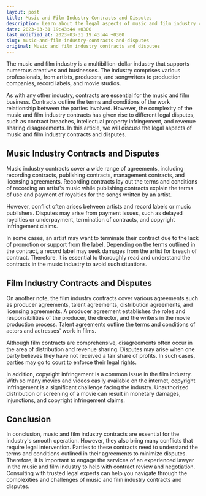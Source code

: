 ```yaml
---
layout: post
title: Music and Film Industry Contracts and Disputes
description: Learn about the legal aspects of music and film industry contracts and disputes from our sports and entertainment law experts.
date: 2023-03-31 19:43:44 +0300
last_modified_at: 2023-03-31 19:43:44 +0300
slug: music-and-film-industry-contracts-and-disputes
original: Music and film industry contracts and disputes
---
```

The music and film industry is a multibillion-dollar industry that supports numerous creatives and businesses. The industry comprises various professionals, from artists, producers, and songwriters to production companies, record labels, and movie studios.

As with any other industry, contracts are essential for the music and film business. Contracts outline the terms and conditions of the work relationship between the parties involved. However, the complexity of the music and film industry contracts has given rise to different legal disputes, such as contract breaches, intellectual property infringement, and revenue sharing disagreements. In this article, we will discuss the legal aspects of music and film industry contracts and disputes.

## Music Industry Contracts and Disputes

Music industry contracts cover a wide range of agreements, including recording contracts, publishing contracts, management contracts, and licensing agreements. Recording contracts lay out the terms and conditions of recording an artist's music while publishing contracts explain the terms of use and payment of royalties for the songs written by an artist.

However, conflict often arises between artists and record labels or music publishers. Disputes may arise from payment issues, such as delayed royalties or underpayment, termination of contracts, and copyright infringement claims.

In some cases, an artist may want to terminate their contract due to the lack of promotion or support from the label. Depending on the terms outlined in the contract, a record label may seek damages from the artist for breach of contract. Therefore, it is essential to thoroughly read and understand the contracts in the music industry to avoid such situations.

## Film Industry Contracts and Disputes

On another note, the film industry contracts cover various agreements such as producer agreements, talent agreements, distribution agreements, and licensing agreements. A producer agreement establishes the roles and responsibilities of the producer, the director, and the writers in the movie production process. Talent agreements outline the terms and conditions of actors and actresses' work in films.

Although film contracts are comprehensive, disagreements often occur in the area of distribution and revenue sharing. Disputes may arise when one party believes they have not received a fair share of profits. In such cases, parties may go to court to enforce their legal rights.

In addition, copyright infringement is a common issue in the film industry. With so many movies and videos easily available on the internet, copyright infringement is a significant challenge facing the industry. Unauthorized distribution or screening of a movie can result in monetary damages, injunctions, and copyright infringement claims.

## Conclusion

In conclusion, music and film industry contracts are essential for the industry's smooth operation. However, they also bring many conflicts that require legal intervention. Parties to these contracts need to understand the terms and conditions outlined in their agreements to minimize disputes. Therefore, it is important to engage the services of an experienced lawyer in the music and film industry to help with contract review and negotiation. Consulting with trusted legal experts can help you navigate through the complexities and challenges of music and film industry contracts and disputes.
